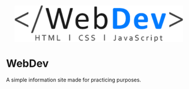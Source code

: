 
<p align="center">
  <img height="100" src="https://github.com/StrykeDev/html-web-dev/blob/main/images/logo/logo-webdev.png">
</p>

# WebDev 

A simple information site made for practicing purposes.
